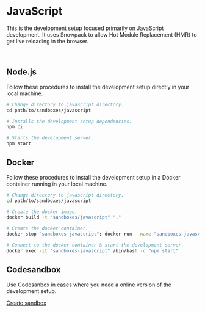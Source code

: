 # JavaScript

This is the development setup focused primarily on JavaScript development. It uses Snowpack to allow Hot Module Replacement (HMR) to get live reloading in the browser.

<br>

## Node.js

Follow these procedures to install the development setup directly in your local machine.

```bash
# Change directory to javascript directory.
cd path/to/sandboxes/javascript

# Installs the development setup dependencies.
npm ci

# Starts the development server.
npm start
```

## Docker

Follow these procedures to install the development setup in a Docker container running in your local machine.

```bash
# Change directory to javascript directory.
cd path/to/sandboxes/javascript

# Create the docker image.
docker build -t "sandboxes/javascript" "."

# Create the docker container.
docker stop "sandboxes-javascript"; docker run --name "sandboxes-javascript" -v "$PWD/src:/usr/sandbox/javascript/src" -p "3003:3003" --rm -td "sandboxes/javascript"

# Connect to the docker container & start the development server.
docker exec -it "sandboxes-javascript" /bin/bash -c "npm start"
```

## Codesandbox

Use Codesanbox in cases where you need a online version of the development setup.

[Create sandbox](https://githubbox.com/johanwestling/sandboxes/tree/master/javascript)

<br>
